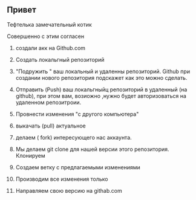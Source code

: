 ## Привет

Тефтелька замечательный котик

Совершенно  с этим согласен

1. создали акк на  Github.com
2. Создать локальгный репозиторий 
3. "Подружить " ваш локальный и удаленны репозиторий. Github при создании нового репозитория подскажет как это можно сделать.
4. Отправить (Push) ваш локальгныйц репозиторий в удаленный (на github), при этом вам, возиожно ,нужно будет авторизоваться на удаленном репозитроии.
5. Провнести изменения "с другого компьютера" 
6. выкачать (pull) актуальное 


1. делаем ( fork) интересующего нас аккаунта.
2. Мы делаем git clone для нашей версии этого репозитория. Клонируем
3. Создаем ветку с предлагаемыми изменениями
4. Производим все изменения только
5. Направляем свою версию на githab.com